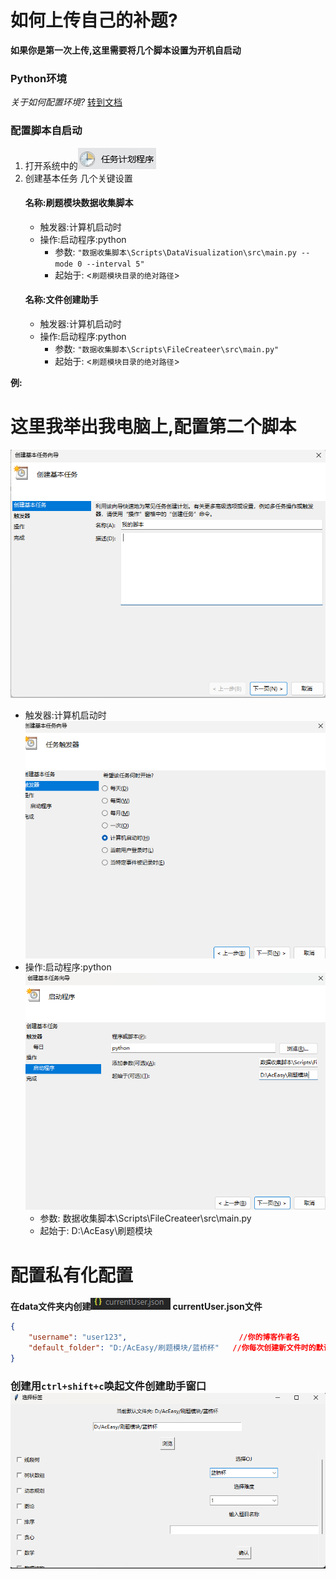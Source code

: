 # 如何上传自己的补题?
**如果你是第一次上传,这里需要将几个脚本设置为开机自启动**

###  Python环境
*关于如何配置环境?*
[转到文档](../数据收集脚本/README.md)
### 配置脚本自启动
1. 打开系统中的![img_1.png](img_1.png)
2. 创建基本任务
    几个关键设置
    #### 名称:刷题模块数据收集脚本
    - 触发器:计算机启动时
    - 操作:启动程序:python
      - 参数: `"数据收集脚本\Scripts\DataVisualization\src\main.py --mode 0 --interval 5"`
      - 起始于: <`刷题模块目录的绝对路径`>
    #### 名称:文件创建助手
    - 触发器:计算机启动时
    - 操作:启动程序:python
      - 参数: `"数据收集脚本\Scripts\FileCreateer\src\main.py"`
      - 起始于: <`刷题模块目录的绝对路径`>

**例:** 

# **这里我举出我电脑上,配置第二个脚本**

![img_2.png](img_2.png)
- 触发器:计算机启动时![alt text](image.png)
- 操作:启动程序:python ![alt text](image-1.png)
  - 参数: 数据收集脚本\Scripts\FileCreateer\src\main.py
  - 起始于: D:\AcEasy\刷题模块

# 配置私有化配置
**在data文件夹内创建![alt text](image-2.png) currentUser.json文件**
```json
{
    "username": "user123",                         //你的博客作者名
    "default_folder": "D:/AcEasy/刷题模块/蓝桥杯"   //你每次创建新文件时的默认文件夹目录
}
```
### 创建用`ctrl+shift+c`唤起文件创建助手窗口![alt text](image-3.png)